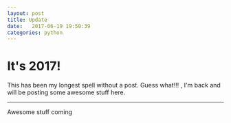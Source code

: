 ```yaml
---
layout: post
title: Update 
date:   2017-06-19 19:50:39  
categories: python
---
```


# It's 2017!

This has been my longest spell without a post. Guess what!!! , I'm back and will be posting some awesome stuff here.

---

Awesome stuff coming